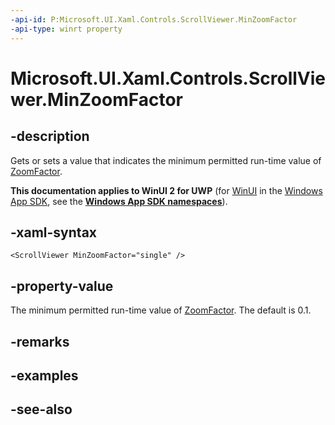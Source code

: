 ```yaml
---
-api-id: P:Microsoft.UI.Xaml.Controls.ScrollViewer.MinZoomFactor
-api-type: winrt property
---
```


<!-- Property syntax
public float MinZoomFactor { get;  set; }
-->

# Microsoft.UI.Xaml.Controls.ScrollViewer.MinZoomFactor

## -description
Gets or sets a value that indicates the minimum permitted run-time value of [ZoomFactor](scrollviewer_zoomfactor.md).

**This documentation applies to WinUI 2 for UWP** (for [WinUI](/windows/apps/winui/winui3/) in the [Windows App SDK](/windows/apps/windows-app-sdk/), see the **[Windows App SDK namespaces](/windows/windows-app-sdk/api/winrt/)**).

## -xaml-syntax
```xaml
<ScrollViewer MinZoomFactor="single" />
```


## -property-value
The minimum permitted run-time value of [ZoomFactor](scrollviewer_zoomfactor.md). The default is 0.1.

## -remarks

## -examples

## -see-also
